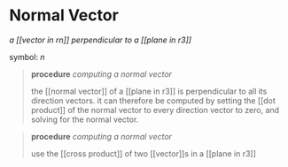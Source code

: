 # Normal Vector

_a [[vector in rn]] perpendicular to a [[plane in r3]]_

symbol: $n$

> **procedure** _computing a normal vector_
>
> the [[normal vector]] of a [[plane in r3]] is perpendicular to all its direction vectors. it can therefore be computed by setting the [[dot product]] of the normal vector to every direction vector to zero, and solving for the normal vector.

> **procedure** _computing a normal vector_
>
> use the [[cross product]] of two [[vector]]s in a [[plane in r3]]
